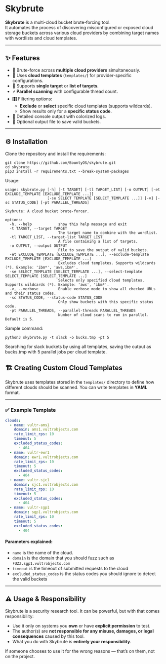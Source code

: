 # Skybrute

**Skybrute** is a multi-cloud bucket brute-forcing tool.  
It automates the process of discovering misconfigured or exposed cloud storage buckets across various cloud providers by combining target names with wordlists and cloud templates.

---

## ✨ Features

- 🚀 Brute-force across **multiple cloud providers** simultaneously.  
- 📂 Uses **cloud templates** (`templates/`) for provider-specific configurations.  
- 🎯 Supports **single target** or **list of targets**.  
- ⚡ **Parallel scanning** with configurable thread count.  
- 🎛️ Filtering options:
  - **Exclude** or **select** specific cloud templates (supports wildcards).  
  - Show results only for a **specific status code**.  
- 📜 Detailed console output with colorized logs.  
- 📝 Optional output file to save valid buckets.

---

## ⚙️ Installation

Clone the repository and install the requirements:

```
git clone https://github.com/BountyOS/skybrute.git
cd skybrute
pip3 install -r requirements.txt --break-system-packages
```

Usage:
```
usage: skybrute.py [-h] [-t TARGET] [-tl TARGET_LIST] [-o OUTPUT] [-et EXCLUDE_TEMPLATE [EXCLUDE_TEMPLATE ...]]
                   [-se SELECT_TEMPLATE [SELECT_TEMPLATE ...]] [-v] [-sc STATUS_CODE] [-pt PARALLEL_THREADS]

Skybrute: A cloud bucket brute-forcer.

options:
  -h, --help            show this help message and exit
  -t TARGET, --target TARGET
                        The target name to combine with the wordlist.
  -tl TARGET_LIST, --target-list TARGET_LIST
                        A file containing a list of targets.
  -o OUTPUT, --output OUTPUT
                        File to save the output of valid buckets.
  -et EXCLUDE_TEMPLATE [EXCLUDE_TEMPLATE ...], --exclude-template EXCLUDE_TEMPLATE [EXCLUDE_TEMPLATE ...]
                        Excludes cloud templates. Supports wildcards (*). Example: 'ibm*', 'aws,ibm*'.
  -se SELECT_TEMPLATE [SELECT_TEMPLATE ...], --select-template SELECT_TEMPLATE [SELECT_TEMPLATE ...]
                        Selects only specified cloud templates. Supports wildcards (*). Example: 'aws', 'ibm*'.
  -v, --verbose         Enable verbose mode to show all checked URLs and their status codes.
  -sc STATUS_CODE, --status-code STATUS_CODE
                        Only show buckets with this specific status code.
  -pt PARALLEL_THREADS, --parallel-threads PARALLEL_THREADS
                        Number of cloud scans to run in parallel. Default is 5.
```

Sample command:
```
python3 skybrute.py -t slack -o bucks.tmp -pt 5
```
Searching for slack buckets by using all templates, saving the output as bucks.tmp with 5 parallel jobs per cloud template.

## 🏗️ Creating Custom Cloud Templates

Skybrute uses templates stored in the `templates/` directory to define how different clouds should be scanned.
You can write templates in **YAML** format.

---

### ✅ Example Template

```yaml
clouds:
  - name: vultr-ams1
    domain: ams1.vultrobjects.com
    rate_limit_rps: 10
    timeout: 5
    excluded_status_codes:
      - 404
  - name: vultr-ewr1
    domain: ewr1.vultrobjects.com
    rate_limit_rps: 10
    timeout: 5
    excluded_status_codes:
      - 404
  - name: vultr-sjc1
    domain: sjc1.vultrobjects.com
    rate_limit_rps: 10
    timeout: 5
    excluded_status_codes:
      - 404
  - name: vultr-sgp1
    domain: sgp1.vultrobjects.com
    rate_limit_rps: 10
    timeout: 5
    excluded_status_codes:
      - 404
```
#### Parameters explained:
- `name` is the name of the cloud.
- `domain` is the domain that you should fuzz such as `FUZZ.sgp1.vultrobjects.com`
- `timeout` is the timeout of submitted requests to the cloud
- `excluded_status_codes` is the status codes you should ignore to detect the valid buckets

---

## ⚠️ Usage & Responsibility

Skybrute is a security research tool. It can be powerful, but with that comes responsibility:  
- Use it only on systems you **own** or have **explicit permission** to test.  
- The author(s) are **not responsible for any misuse, damages, or legal consequences** caused by this tool.  
- What you do with Skybrute is **entirely your responsibility**.  

If someone chooses to use it for the wrong reasons — that’s on them, not on the project.  

